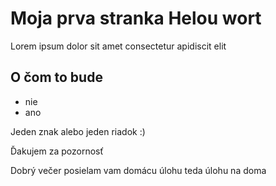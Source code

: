 # Moja prva stranka Helou wort
Lorem ipsum dolor sit amet consectetur apidiscit elit

## O čom to bude 
- nie
- ano

Jeden znak alebo jeden riadok
:)

Ďakujem za pozornosť


Dobrý večer posielam vam domácu úlohu teda úlohu na doma